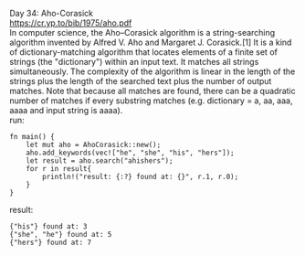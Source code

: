 Day 34: Aho-Corasick
<br>
https://cr.yp.to/bib/1975/aho.pdf
<br>
In computer science, the Aho–Corasick algorithm is a string-searching algorithm invented by Alfred V. Aho and Margaret J. Corasick.[1] It is a kind of dictionary-matching algorithm that locates elements of a finite set of strings (the "dictionary") within an input text. It matches all strings simultaneously. The complexity of the algorithm is linear in the length of the strings plus the length of the searched text plus the number of output matches. Note that because all matches are found, there can be a quadratic number of matches if every substring matches (e.g. dictionary = a, aa, aaa, aaaa and input string is aaaa).
<br>
run:
```
fn main() {
    let mut aho = AhoCorasick::new();
    aho.add_keywords(vec!["he", "she", "his", "hers"]);
    let result = aho.search("ahishers");
    for r in result{
        println!("result: {:?} found at: {}", r.1, r.0);
    }
}
```

result:
```
{"his"} found at: 3
{"she", "he"} found at: 5
{"hers"} found at: 7
```